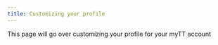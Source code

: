 ```yaml
---
title: Customizing your profile
---
```


This page will go over customizing your profile for your myTT account